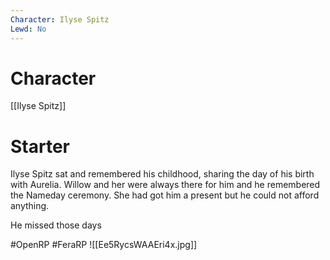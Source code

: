 ```yaml
---
Character: Ilyse Spitz
Lewd: No
---
```

# Character
[[Ilyse Spitz]]

# Starter
Ilyse Spitz sat and remembered his childhood, sharing the day of his birth with Aurelia. Willow and her were always there for him and he remembered the Nameday ceremony. She had got him a present but he could not afford anything.

He missed those days

#OpenRP #FeraRP
![[Ee5RycsWAAEri4x.jpg]]